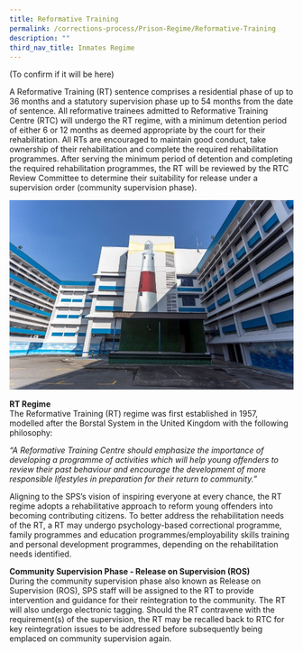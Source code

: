 ```yaml
---
title: Reformative Training
permalink: /corrections-process/Prison-Regime/Reformative-Training
description: ""
third_nav_title: Inmates Regime
---
```

(To confirm if it will be here)

A Reformative Training (RT) sentence comprises a residential phase of up to 36 months and a statutory supervision phase up to 54 months from the date of sentence.  All reformative trainees admitted to Reformative Training Centre (RTC) will undergo the RT regime, with a minimum detention period of either 6 or 12 months as deemed appropriate by the court for their rehabilitation. All RTs are encouraged to maintain good conduct, take ownership of their rehabilitation and complete the required rehabilitation programmes. After serving the minimum period of detention and completing the required rehabilitation programmes, the RT will be reviewed by the RTC Review Committee to determine their suitability for release under a supervision order (community supervision phase). 

![](/images/Rehabilitation/RTC.jpg)

**RT Regime** <br>
The Reformative Training (RT) regime was first established in 1957, modelled after the Borstal System in the United Kingdom with the following philosophy:

*“A Reformative Training Centre should emphasize the importance of developing a programme of activities which will help young offenders to review their past behaviour and encourage the development of more responsible lifestyles in preparation for their return to community.”*

Aligning to the SPS’s vision of inspiring everyone at every chance, the RT regime adopts a rehabilitative approach to reform young offenders into becoming contributing citizens. To better address the rehabilitation needs of the RT, a RT may undergo psychology-based correctional programme, family programmes and education programmes/employability skills training and personal development programmes, depending on the rehabilitation needs identified. 

**Community Supervision Phase - Release on Supervision (ROS)**<br>
During the community supervision phase also known as Release on Supervision (ROS), SPS staff will be assigned to the RT to provide intervention and guidance for their reintegration to the community. The RT will also undergo electronic tagging. Should the RT contravene with the requirement(s) of the supervision, the RT may be recalled back to RTC for key reintegration issues to be addressed before subsequently being emplaced on community supervision again.